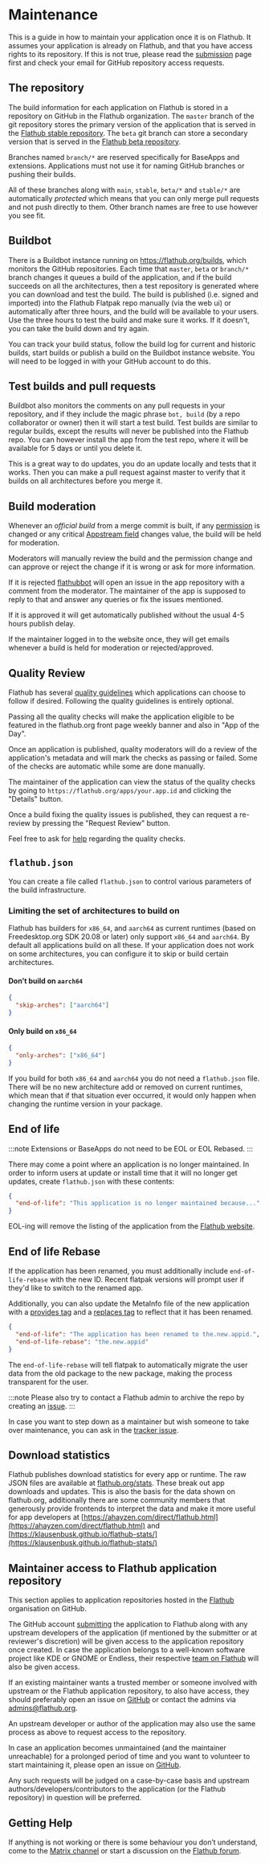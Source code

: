 # Maintenance

This is a guide in how to maintain your application once it is on Flathub. It assumes your application is already on Flathub, and that you have access rights to its repository. If this is not true, please read the [submission](/docs/for-app-authors/submission) page first and check your email for GitHub repository access requests.

## The repository

The build information for each application on Flathub is stored in a repository on GitHub in the Flathub organization. The `master` branch of the git repository stores the primary
version of the application that is served in the [Flathub stable repository](https://flathub.org/setup). The `beta` git branch can store a secondary version that is served in the [Flathub beta repository](/docs/for-users/installation#flathub-beta-repository).

Branches named `branch/*` are reserved specifically for BaseApps and extensions. Applications must not use it for naming GitHub branches or pushing their builds.

All of these branches along with `main`, `stable`, `beta/*` and `stable/*` are automatically <em>protected</em> which means that you can only merge pull requests and not push directly to them. Other branch names are free to use however you see fit.

## Buildbot

There is a Buildbot instance running on https://flathub.org/builds, which monitors the GitHub repositories. Each time that `master`, `beta` or `branch/*` branch changes it queues a build of the application, and if the build succeeds on all the architectures, then a test repository is generated where you can download and test the build. The build is published (i.e. signed and imported) into the Flathub Flatpak repo manually (via the web ui) or automatically after three hours, and the build will be available to your users. Use the three hours to test the build and make sure it works. If it doesn't, you can take the build down and try again.

You can track your build status, follow the build log for current and historic builds, start builds or publish a build on the Buildbot instance website. You will need to be logged in with your GitHub account to do this.

## Test builds and pull requests

Buildbot also monitors the comments on any pull requests in your repository, and if they include the magic phrase `bot, build` (by a repo collaborator or owner) then it will start a test build. Test builds are similar to regular builds, except the results will never be published into the Flathub repo. You can however install the app from the test repo, where it will be available for 5 days or until you delete it.

This is a great way to do updates, you do an update locally and tests that it works. Then you can make a pull request against master to verify that it builds on all architectures before you merge it.


## Build moderation

Whenever an _official build_ from a merge commit is built, if any
[permission](/docs/for-app-authors/requirements#permissions) is changed
or any critical [Appstream field](/docs/for-app-authors/metainfo-guidelines/)
changes value, the build will be held for moderation.

Moderators will manually review the build and the permission change
and can approve or reject the change if it is wrong or ask for more
information.

If it is rejected [flathubbot](https://github.com/flathubbot) will open
an issue in the app repository with a comment from the moderator. The
maintainer of the app is supposed to reply to that and answer any queries
or fix the issues mentioned.

If it is approved it will get automatically published without the
usual 4-5 hours publish delay.

If the maintainer logged in to the website once, they will get emails
whenever a build is held for moderation or rejected/approved.

## Quality Review

Flathub has several [quality guidelines](/docs/for-app-authors/metainfo-guidelines/quality-guidelines)
which applications can choose to follow if desired. Following the quality
guidelines is entirely optional.

Passing all the quality checks will make the application eligible to be
featured in the flathub.org front page weekly banner and also in
"App of the Day".

Once an application is published, quality moderators will do a review
of the application's metadata and will mark the checks as passing or
failed. Some of the checks are automatic while some are done manually.

The maintainer of the application can view the status of the quality
checks by going to `https://flathub.org/apps/your.app.id` and clicking
the "Details" button.

Once a build fixing the quality issues is published, they can request
a re-review by pressing the "Request Review" button.

Feel free to ask for [help](/docs/for-app-authors/metainfo-guidelines/quality-guidelines#where-to-get-help)
regarding the quality checks.

## `flathub.json`

You can create a file called `flathub.json` to control various parameters of the build infrastructure.

### Limiting the set of architectures to build on

Flathub has builders for `x86_64`, and `aarch64` as current runtimes (based on Freedesktop.org SDK 20.08 or later) only support `x86_64` and `aarch64`. By default all applications build on all these. If your application does not work on some architectures, you can configure it to skip or build certain architectures.

#### Don’t build on `aarch64`

```json title="flathub.json"
{
  "skip-arches": ["aarch64"]
}
```

#### Only build on `x86_64`

```json title="flathub.json"
{
  "only-arches": ["x86_64"]
}
```

If you build for both `x86_64` and `aarch64` you do not need a `flathub.json` file. There will be no new architecture add or removed on current runtimes, which mean that if that situation ever occurred, it would only happen when changing the runtime version in your package.

## End of life

:::note
Extensions or BaseApps do not need to be EOL or EOL Rebased.
:::

There may come a point where an application is no longer maintained. In order to inform users at update or install time that it will no longer get updates, create `flathub.json` with these contents:

```json title="flathub.json"
{
  "end-of-life": "This application is no longer maintained because..."
}
```

EOL-ing will remove the listing of the application from the [Flathub website](https://flathub.org/).

## End of life Rebase

If the application has been renamed, you must additionally include `end-of-life-rebase` with the new ID. Recent flatpak versions will prompt user if they'd like to switch to the renamed app.

Additionally, you can also update the MetaInfo file of the new application with a [provides tag](/docs/for-app-authors/metainfo-guidelines/#provides) and a [replaces tag](/docs/for-app-authors/metainfo-guidelines/#replaces) to reflect that it has been renamed.

```json title="flathub.json"
{
  "end-of-life": "The application has been renamed to the.new.appid.",
  "end-of-life-rebase": "the.new.appid"
}
```

The `end-of-life-rebase` will tell flatpak to automatically migrate the user data from the old package to the new package, making the process transparent for the user.

:::note
Please also try to contact a Flathub admin to archive the repo by creating an [issue](https://github.com/flathub/flathub/issues/new).
:::

In case you want to step down as a maintainer but wish someone to take over maintenance, you can ask in the [tracker issue](https://github.com/flathub/flathub/issues/3693).

## Download statistics

Flathub publishes download statistics for every app or runtime. The raw JSON files are available at [flathub.org/stats](https://flathub.org/stats/). These break out app downloads and updates. This is also the basis for the data shown on flathub.org, additionally there are some community members that generously provide frontends to interpret the data and make it more useful for app developers at [https://ahayzen.com/direct/flathub.html](https://ahayzen.com/direct/flathub.html) and [https://klausenbusk.github.io/flathub-stats/](https://klausenbusk.github.io/flathub-stats/)

## Maintainer access to Flathub application repository

This section applies to application repositories hosted in the [Flathub](https://github.com/flathub) organisation on GitHub.

The GitHub account [submitting](/docs/for-app-authors/submission#how-to-submit-an-app) the application to Flathub along with any upstream developers of the application
(if mentioned by the submitter or at reviewer's discretion) will be given access to the application repository once created. In case the application belongs to a well-known
software project like KDE or GNOME or Endless, their respective [team on Flathub](https://github.com/orgs/flathub/teams/) will also be given access.

If an existing maintainer wants a trusted member or someone involved with upstream or the Flathub application repository, to also have access, they should preferably open an issue on [GitHub](https://github.com/flathub/flathub/issues/new) or contact the admins via [admins@flathub.org](mailto:admins@flathub.org).

An upstream developer or author of the application may also use the same process as above to request access to the repository.

In case an application becomes unmaintained (and the maintainer unreachable) for a prolonged period of time and you want to volunteer to start maintaining it, please open an issue on [GitHub](https://github.com/flathub/flathub/issues).

Any such requests will be judged on a case-by-case basis and upstream authors/developers/contributors to the application (or the Flathub repository) in question will be preferred.

## Getting Help

If anything is not working or there is some behaviour you don’t understand, come to the [Matrix channel](https://matrix.to/#/#flatpak:matrix.org) or start a discussion on the [Flathub forum](https://discourse.flathub.org/).
